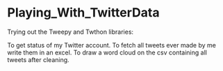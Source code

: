 # Playing_With_TwitterData

Trying out the Tweepy and Twthon libraries:

To get status of my Twitter account.
To fetch all tweets ever made by me write them in an excel.
To draw a word cloud on the csv containing all tweets after cleaning.
